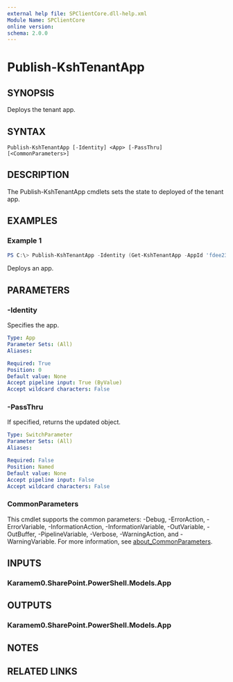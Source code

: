 ```yaml
---
external help file: SPClientCore.dll-help.xml
Module Name: SPClientCore
online version:
schema: 2.0.0
---
```


# Publish-KshTenantApp

## SYNOPSIS
Deploys the tenant app.

## SYNTAX

```
Publish-KshTenantApp [-Identity] <App> [-PassThru] [<CommonParameters>]
```

## DESCRIPTION
The Publish-KshTenantApp cmdlets sets the state to deployed of the tenant app.

## EXAMPLES

### Example 1
```powershell
PS C:\> Publish-KshTenantApp -Identity (Get-KshTenantApp -AppId 'fdee2390-48bf-409e-956a-20f11a0add59')
```

Deploys an app.

## PARAMETERS

### -Identity
Specifies the app.

```yaml
Type: App
Parameter Sets: (All)
Aliases:

Required: True
Position: 0
Default value: None
Accept pipeline input: True (ByValue)
Accept wildcard characters: False
```

### -PassThru
If specified, returns the updated object.

```yaml
Type: SwitchParameter
Parameter Sets: (All)
Aliases:

Required: False
Position: Named
Default value: None
Accept pipeline input: False
Accept wildcard characters: False
```

### CommonParameters
This cmdlet supports the common parameters: -Debug, -ErrorAction, -ErrorVariable, -InformationAction, -InformationVariable, -OutVariable, -OutBuffer, -PipelineVariable, -Verbose, -WarningAction, and -WarningVariable. For more information, see [about_CommonParameters](http://go.microsoft.com/fwlink/?LinkID=113216).

## INPUTS

### Karamem0.SharePoint.PowerShell.Models.App

## OUTPUTS

### Karamem0.SharePoint.PowerShell.Models.App

## NOTES

## RELATED LINKS
